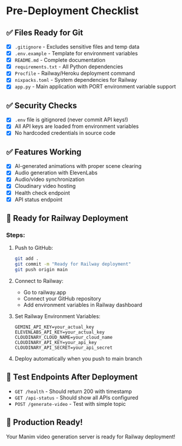 # Pre-Deployment Checklist

## ✅ Files Ready for Git

- [x] `.gitignore` - Excludes sensitive files and temp data
- [x] `.env.example` - Template for environment variables
- [x] `README.md` - Complete documentation
- [x] `requirements.txt` - All Python dependencies
- [x] `Procfile` - Railway/Heroku deployment command
- [x] `nixpacks.toml` - System dependencies for Railway
- [x] `app.py` - Main application with PORT environment variable support

## ✅ Security Checks

- [x] `.env` file is gitignored (never commit API keys!)
- [x] All API keys are loaded from environment variables
- [x] No hardcoded credentials in source code

## ✅ Features Working

- [x] AI-generated animations with proper scene clearing
- [x] Audio generation with ElevenLabs
- [x] Audio/video synchronization
- [x] Cloudinary video hosting
- [x] Health check endpoint
- [x] API status endpoint

## 🚀 Ready for Railway Deployment

### Steps:

1. Push to GitHub:

   ```bash
   git add .
   git commit -m "Ready for Railway deployment"
   git push origin main
   ```

2. Connect to Railway:

   - Go to railway.app
   - Connect your GitHub repository
   - Add environment variables in Railway dashboard

3. Set Railway Environment Variables:

   ```
   GEMINI_API_KEY=your_actual_key
   ELEVENLABS_API_KEY=your_actual_key
   CLOUDINARY_CLOUD_NAME=your_cloud_name
   CLOUDINARY_API_KEY=your_api_key
   CLOUDINARY_API_SECRET=your_api_secret
   ```

4. Deploy automatically when you push to main branch

## 📱 Test Endpoints After Deployment

- `GET /health` - Should return 200 with timestamp
- `GET /api-status` - Should show all APIs configured
- `POST /generate-video` - Test with simple topic

## 🎯 Production Ready!

Your Manim video generation server is ready for Railway deployment!

